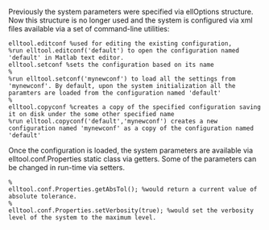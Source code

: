 Previously the system parameters were specified via ellOptions structure. Now this structure is no longer used and the system is configured via xml files available via a set of command-line utilities:

```
elltool.editconf %used for editing the existing configuration, 
%run elltool.editconf('default') to open the configuration named 'default' in Matlab text editor.
elltool.setconf %sets the configuration based on its name
%
%run elltool.setconf('mynewconf') to load all the settings from 'mynewconf'. By default, upon the system initialization all the paramters are loaded from the configuration named 'default'
%
elltool.copyconf %creates a copy of the specified configuration saving it on disk under the some other specified name
%run elltool.copyconf('default','mynewconf') creates a new configuration named 'mynewconf' as a copy of the configuration named 'default'
```
Once the configuration is loaded, the system parameters are available via elltool.conf.Properties static class via getters. Some of the parameters can be changed in run-time via setters.

```
%
elltool.conf.Properties.getAbsTol(); %would return a current value of absolute tolerance.
%
elltool.conf.Properties.setVerbosity(true); %would set the verbosity level of the system to the maximum level.
```